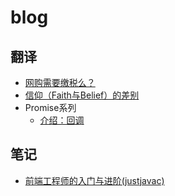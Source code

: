 # blog

## 翻译
- [网购需要缴税么？](https://github.com/nineSean/blog/issues/1)
- [信仰（Faith与Belief）的差别](https://github.com/nineSean/blog/issues/2)
- Promise系列
  - [介绍：回调](https://github.com/nineSean/blog/issues/4)

## 笔记
- [前端工程师的入门与进阶(justjavac)](https://github.com/nineSean/blog/issues/3)
